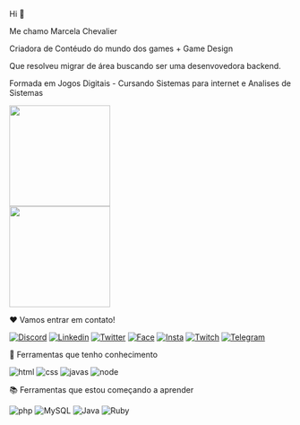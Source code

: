 Hi 🐾

Me chamo Marcela Chevalier

Criadora de Contéudo do mundo dos games + Game Design

Que resolveu migrar de área buscando ser uma desenvovedora backend.

Formada em Jogos Digitais - Cursando Sistemas para internet e Analises de Sistemas


<div>  
  <img height="180em" src="https://github-readme-stats.vercel.app/api?username=MarcelaChevalier&show_icons=true&theme=synthwave"/><br>
  <img height="180em" src="https://github-readme-stats.vercel.app/api/top-langs/?username=marcelachevalier&layout=compact&theme=synthwave"/>
</div>
  
  ❤️ Vamos entrar em contato!
  
  [![Discord](https://img.shields.io/badge/Discord-7289DA?style=for-the-badge&logo=discord&logoColor=white)](https://discord.gg/4hch7Hnefd)
  [![Linkedin](https://img.shields.io/badge/LinkedIn-0077B5?style=for-the-badge&logo=linkedin&logoColor=white)](https://www.linkedin.com/in/marcela-chevalier-437806136/)
  [![Twitter](https://img.shields.io/badge/Twitter-1DA1F2?style=for-the-badge&logo=twitter&logoColor=white)](https://twitter.com/Kristykill)
  [![Face](https://img.shields.io/badge/Facebook-1877F2?style=for-the-badge&logo=facebook&logoColor=white)](https://www.facebook.com/marcelachevalier)
  [![Insta](https://img.shields.io/badge/Instagram-E4405F?style=for-the-badge&logo=instagram&logoColor=white)](https://www.instagram.com/kristykill/)
  [![Twitch](https://img.shields.io/badge/Twitch-9146FF?style=for-the-badge&logo=twitch&logoColor=white)](https://www.twitch.tv/kristykill)
  [![Telegram](https://img.shields.io/badge/Telegram-2CA5E0?style=for-the-badge&logo=telegram&logoColor=white)](https://t.me/kristykill)

  
  🔨 Ferramentas que tenho conhecimento 
  
  ![html](https://img.shields.io/badge/HTML-239120?style=for-the-badge&logo=html5&logoColor=white)
  ![css](https://img.shields.io/badge/CSS-239120?&style=for-the-badge&logo=css3&logoColor=white)
  ![javas](https://img.shields.io/badge/JavaScript-F7DF1E?style=for-the-badge&logo=javascript&logoColor=black)
  ![node](https://img.shields.io/badge/Node.js-43853D?style=for-the-badge&logo=node.js&logoColor=white)
  
  
 📚 Ferramentas que estou começando a aprender
 
 
  ![php](https://img.shields.io/badge/PHP-777BB4?style=for-the-badge&logo=php&logoColor=white)
  ![MySQL](https://img.shields.io/badge/mysql-%2300f.svg?style=for-the-badge&logo=mysql&logoColor=white)
  ![Java](https://img.shields.io/badge/java-%23ED8B00.svg?style=for-the-badge&logo=java&logoColor=white)
  ![Ruby](https://img.shields.io/badge/ruby-%23CC342D.svg?style=for-the-badge&logo=ruby&logoColor=white)
 
 
 
 
